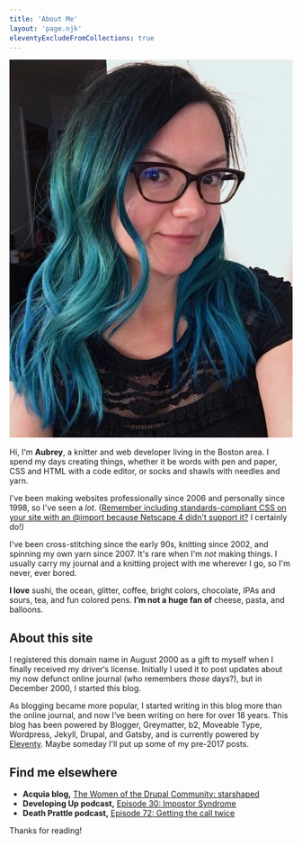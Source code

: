 ```yaml
---
title: 'About Me'
layout: 'page.njk'
eleventyExcludeFromCollections: true
---
```


![A headshot of Aubrey, the author of this blog.](../images/about-aubrey.jpg)

Hi, I&lsquo;m **Aubrey**, a knitter and web developer living in the Boston area. I spend my days creating things, whether it be words with pen and paper, CSS and HTML with a code editor, or socks and shawls with needles and yarn. 

I've been making websites professionally since 2006 and personally since 1998, so I've seen a *lot*. ([Remember including standards-compliant CSS on your site with an @import because Netscape 4 didn't support it?](http://www.ericmeyeroncss.com/bonus/trick-hide.html) I certainly do!) 

I've been cross-stitching since the early 90s, knitting since 2002, and spinning my own yarn since 2007. It's rare when I'm *not* making things. I usually carry my journal and a knitting project with me wherever I go, so I'm never, ever bored.

**I love** sushi, the ocean, glitter, coffee, bright colors, chocolate, IPAs and sours, tea, and fun colored pens. **I’m not a huge fan of** cheese, pasta, and balloons.

## About this site

I registered this domain name in August 2000 as a gift to myself when I finally received my driver&lsquo;s license. Initially I used it to post updates about my now defunct online journal (who remembers *those* days?), but in December 2000, I started this blog.

As blogging became more popular, I started writing in this blog more than the online journal, and now I&lsquo;ve been writing on here for over 18 years. This blog has been powered by Blogger, Greymatter, b2, Moveable Type, Wordpress, Jekyll, Drupal, and Gatsby, and is currently powered by <a href="https://www.11ty.io/">Eleventy</a>. Maybe someday I'll put up some of my pre-2017 posts.

## Find me elsewhere

* **Acquia blog,** [The Women of the Drupal Community: starshaped](https://www.acquia.com/blog/women-drupal-community-starshaped)
* **Developing Up podcast,** [Episode 30: Impostor Syndrome](http://www.developingup.com/episodes/30)
* **Death Prattle podcast,** [Episode 72: Getting the call twice](http://deathprattle.libsyn.com/podcast/episode-72-getting-the-call-twice-with-special-guest-aubrey)

Thanks for reading!
